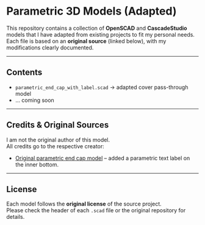 # Parametric 3D Models (Adapted)

This repository contains a collection of **OpenSCAD** and **CascadeStudio** models that I have adapted from existing projects to fit my personal needs.  
Each file is based on an **original source** (linked below), with my modifications clearly documented.

---

## Contents
- `parametric_end_cap_with_label.scad` → adapted cover pass-through model 
- … coming soon

---

## Credits & Original Sources
I am not the original author of this model.  
All credits go to the respective creator:

- [Original parametric end cap model](https://www.thingiverse.com/thing:894357) – added a parametric text label on the inner bottom.

---

## License
Each model follows the **original license** of the source project.  
Please check the header of each `.scad` file or the original repository for details.
